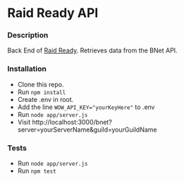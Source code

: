 # Raid Ready API

### Description
Back End of [Raid Ready](https://github.com/OMGDuke/raid-ready). Retrieves data from the BNet API.

### Installation
- Clone this repo.
- Run `npm install`
- Create .env in root.
- Add the line `WOW_API_KEY="yourKeyHere"` to .env
- Run `node app/server.js`
- Visit http://localhost:3000/bnet?server=yourServerName&guild=yourGuildName

### Tests
- Run `node app/server.js`
- Run `npm test`
